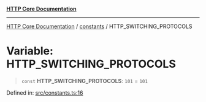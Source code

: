 [**HTTP Core Documentation**](../../README.md)

***

[HTTP Core Documentation](../../README.md) / [constants](../README.md) / HTTP\_SWITCHING\_PROTOCOLS

# Variable: HTTP\_SWITCHING\_PROTOCOLS

> `const` **HTTP\_SWITCHING\_PROTOCOLS**: `101` = `101`

Defined in: [src/constants.ts:16](https://github.com/stonemjs/http-core/blob/6577700bdede2420a5df45a338635c35547070ea/src/constants.ts#L16)
